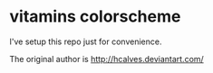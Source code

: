 # vitamins colorscheme

I've setup this repo just for convenience. 

The original author is http://hcalves.deviantart.com/
